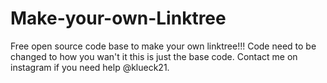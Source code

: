 # Make-your-own-Linktree
Free open source code base to make your own linktree!!! Code need to be changed to how you wan't it this is just
the base code. Contact me on instagram if you need help @klueck21.

